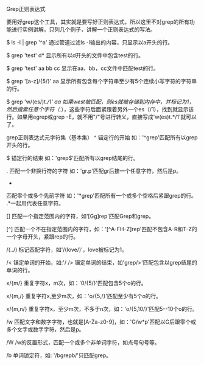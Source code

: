 Grep正则表达式

要用好grep这个工具，其实就是要写好正则表达式，所以这里不对grep的所有功能进行实例讲解，只列几个例子，讲解一个正则表达式的写法。

$ ls -l | grep '^a' 
通过管道过滤ls -l输出的内容，只显示以a开头的行。

$ grep 'test' d* 
显示所有以d开头的文件中包含test的行。

$ grep 'test' aa bb cc 
显示在aa，bb，cc文件中匹配test的行。

$ grep '[a-z]/{5/}' aa 
显示所有包含每个字符串至少有5个连续小写字符的字符串的行。

$ grep 'w/(es/)t.*/1' aa 
如果west被匹配，则es就被存储到内存中，并标记为1，然后搜索任意个字符（.*），这些字符后面紧跟着另外一个es（/1），找到就显示该行。如果用egrep或grep -E，就不用"/"号进行转义，直接写成'w(es)t.*/1'就可以了。

grep正则表达式元字符集（基本集）
^ 
锚定行的开始 如：'^grep'匹配所有以grep开头的行。

$ 
锚定行的结束 如：'grep$'匹配所有以grep结尾的行。

. 
匹配一个非换行符的字符 如：'gr.p'匹配gr后接一个任意字符，然后是p。

* 
匹配零个或多个先前字符 如：'*grep'匹配所有一个或多个空格后紧跟grep的行。 .*一起用代表任意字符。

[] 
匹配一个指定范围内的字符，如'[Gg]rep'匹配Grep和grep。

[^] 
匹配一个不在指定范围内的字符，如：'[^A-FH-Z]rep'匹配不包含A-R和T-Z的一个字母开头，紧跟rep的行。

/(../) 
标记匹配字符，如'/(love/)'，love被标记为1。

/< 
锚定单词的开始，如:'/
/> 
锚定单词的结束，如'grep/>'匹配包含以grep结尾的单词的行。

x/{m/} 
重复字符x，m次，如：'0/{5/}'匹配包含5个o的行。

x/{m,/} 
重复字符x,至少m次，如：'o/{5,/}'匹配至少有5个o的行。

x/{m,n/} 
重复字符x，至少m次，不多于n次，如：'o/{5,10/}'匹配5--10个o的行。

/w 
匹配文字和数字字符，也就是[A-Za-z0-9]，如：'G/w*p'匹配以G后跟零个或多个文字或数字字符，然后是p。

/W 
/w的反置形式，匹配一个或多个非单词字符，如点号句号等。

/b 
单词锁定符，如: '/bgrepb/'只匹配grep。 

